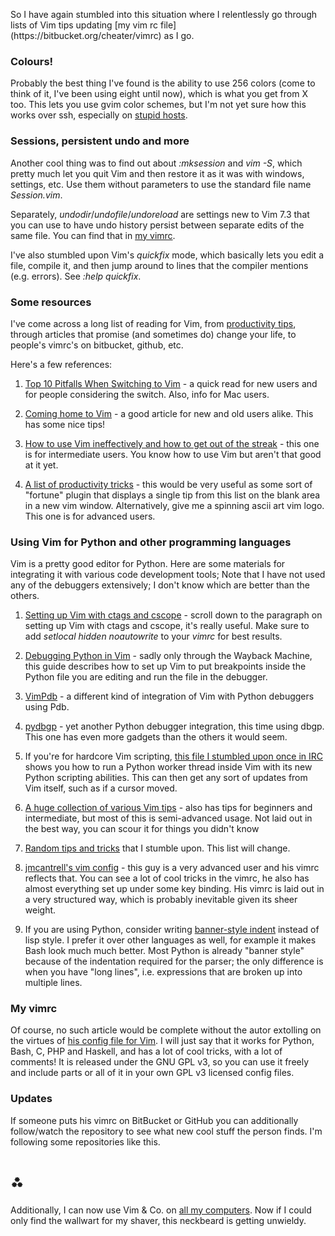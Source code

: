 <p><markdown>
So I have again stumbled into this situation where I relentlessly go through lists of Vim tips updating [my vim rc file](https://bitbucket.org/cheater/vimrc) as I go.

### Colours!
Probably the best thing I've found is the ability to use 256 colors (come to think of it, I've been using eight until now), which is what you get from X too. This lets you use gvim color schemes, but I'm not yet sure how this works over ssh, especially on [stupid hosts](http://www.redhat.com/rhel/versions/rhel5/ "Red Hat Enterprise Linux 5 Features and benefits").

### Sessions, persistent undo and more
Another cool thing was to find out about *:mksession* and *vim -S*, which pretty much let you quit Vim and then restore it as it was with windows, settings, etc. Use them without parameters to use the standard file name *Session.vim*.

Separately, *undodir*/*undofile*/*undoreload* are settings new to Vim 7.3 that you can use to have undo history persist between separate edits of the same file. You can find that in [my vimrc](https://bitbucket.org/cheater/vimrc).

I've also stumbled upon Vim's *quickfix* mode, which basically lets you edit a file, compile it, and then jump around to lines that the compiler mentions (e.g. errors). See *:help quickfix*.

### Some resources
I've come across a long list of reading for Vim, from [productivity tips](http://stackoverflow.com/questions/95072/what-are-your-favorite-vim-tricks), through articles that promise (and sometimes do) change your life, to people's vimrc's on bitbucket, github, etc.

Here's a few references:

1. [Top 10 Pitfalls When Switching to Vim](http://net.tutsplus.com/articles/general/top-10-pitfalls-when-switching-to-vim/) - a quick read for new users and for people considering the switch. Also, info for Mac users.

1. [Coming home to Vim](http://stevelosh.com/blog/2010/09/coming-home-to-vim/) - a good article for new and old users alike. This has some nice tips!

1. [How to use Vim ineffectively and how to get out of the streak](http://stackoverflow.com/questions/1218390/what-is-your-most-productive-shortcut-with-vim) - this one is for intermediate users. You know how to use Vim but aren't that good at it yet.

1. [A list of productivity tricks](http://stackoverflow.com/questions/95072/what-are-your-favorite-vim-tricks) - this would be very useful as some sort of "fortune" plugin that displays a single tip from this list on the blank area in a new vim window.  Alternatively, give me a spinning ascii art vim logo. This one is for advanced users.

### Using Vim for Python and other programming languages
Vim is a pretty good editor for Python. Here are some materials for integrating
it with various code development tools; Note that I have not used any of the
debuggers extensively; I don't know which are better than the others.

1. [Setting up Vim with ctags and cscope](http://cheater.posterous.com/automating-e2fsck) - scroll down to the paragraph on setting up Vim with ctags and cscope, it's really useful. Make sure to add *setlocal hidden noautowrite* to your *vimrc* for best results.

1. [Debugging Python in Vim](http://web.archive.org/web/20100704031920/http://www.petersblog.org/node/752) - sadly only through the Wayback Machine, this guide describes how to set up Vim to put breakpoints inside the Python file you are editing and run the file in the debugger.

1. [VimPdb](http://code.google.com/p/vimpdb/) - a different kind of integration of Vim with Python debuggers using Pdb.
1.  [pydbgp](http://jaredforsyth.com/blog/2010/jul/12/integrated-python-debugging-vim/) - yet another Python debugger integration, this time using dbgp. This one has even more gadgets than the others it would seem.

1. If you're for hardcore Vim scripting, [this file I stumbled upon once in IRC](http://dl.dropbox.com/u/4498886/Pastes/async_test.vim_3.html) shows you how to run a Python worker thread inside Vim with its new Python scripting abilities. This can then get any sort of updates from Vim itself, such as if a cursor moved. 

1. [A huge collection of various Vim tips](http://vim.wikia.com/wiki/Best_Vim_Tips) - also has tips for beginners and intermediate, but most of this is semi-advanced usage. Not laid out in the best way, you can scour it for things you didn't know

1. [Random tips and tricks](https://bitbucket.org/cheater/vimrc/src/tip/TIPS) that I stumble upon. This list will change.

1. [jmcantrell's vim config](https://github.com/jmcantrell/dotfiles-vim) - this guy is a very advanced user and his vimrc reflects that. You can see a lot of cool tricks in the vimrc, he also has almost everything set up under some key binding. His vimrc is laid out in a very structured way, which is probably inevitable given its sheer weight.

1. If you are using Python, consider writing [banner-style indent](http://en.wikipedia.org/wiki/Indent_style#Banner_style) instead of lisp style. I prefer it over other languages as well, for example it makes Bash look much much better. Most Python is already "banner style" because of the indentation required for the parser; the only difference is when you have "long lines", i.e. expressions that are broken up into multiple lines.

### My vimrc
Of course, no such article would be complete without the autor extolling on the virtues of [his config file for Vim](https://bitbucket.org/cheater/vimrc). I will just say that it works for Python, Bash, C, PHP and Haskell, and has a lot of cool tricks, with a lot of comments!  It is released under the GNU GPL v3, so you can use it freely and include parts or all of it in your own GPL v3 licensed config files.

### Updates
If someone puts his vimrc on BitBucket or GitHub you can additionally follow/watch the repository to see what new cool stuff the person finds. I'm following some repositories like this.

# ⁂

Additionally, I can now use Vim &amp; Co. on [all my computers](http://singularcrew.hu/vi65/). Now if I could only find the wallwart for my shaver, this neckbeard is getting unwieldy.

</markdown></p>
